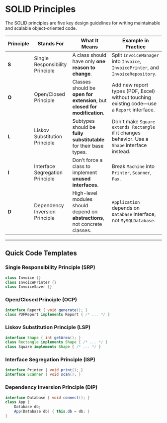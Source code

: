 
# SOLID Principles

The SOLID principles are five key design guidelines for writing maintainable and scalable object-oriented code.

| Principle | Stands For                        | What It Means                                                              | Example in Practice                                                                           |
|-----------|-----------------------------------|----------------------------------------------------------------------------|-----------------------------------------------------------------------------------------------|
| **S**     | Single Responsibility Principle   | A class should have only **one reason to change**.                         | Split `InvoiceManager` into `Invoice`, `InvoicePrinter`, and `InvoiceRepository`.             |
| **O**     | Open/Closed Principle            | Classes should be **open for extension**, but **closed for modification**. | Add new report types (PDF, Excel) without touching existing code—use a `Report` interface.    |
| **L**     | Liskov Substitution Principle    | Subtypes should be **fully substitutable** for their base types.           | Don't make `Square extends Rectangle` if it changes behavior. Use a `Shape` interface instead.|
| **I**     | Interface Segregation Principle  | Don’t force a class to implement **unused interfaces**.                    | Break `Machine` into `Printer`, `Scanner`, `Fax`.                                             |
| **D**     | Dependency Inversion Principle   | High-level modules should depend on **abstractions**, not concrete classes.| `Application` depends on `Database` interface, not `MySQLDatabase`.                           |

---

## Quick Code Templates

### Single Responsibility Principle (SRP)
```java
class Invoice {}
class InvoicePrinter {}
class InvoiceSaver {}
```

### Open/Closed Principle (OCP)
```java
interface Report { void generate(); }
class PDFReport implements Report { /* ... */ }
```

### Liskov Substitution Principle (LSP)
```java
interface Shape { int getArea(); }
class Rectangle implements Shape { /* ... */ }
class Square implements Shape { /* ... */ }
```

### Interface Segregation Principle (ISP)
```java
interface Printer { void print(); }
interface Scanner { void scan(); }
```

### Dependency Inversion Principle (DIP)
```java
interface Database { void connect(); }
class App {
    Database db;
    App(Database db) { this.db = db; }
}
```

